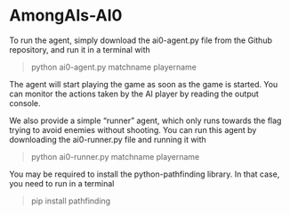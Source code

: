 # AmongAIs-AI0

To run the agent, simply download the ai0-agent.py file from the Github repository, and run it in a terminal with
>python ai0-agent.py matchname playername
  
The agent will start playing the game as soon as the game is started. You can monitor the actions taken by the AI player by reading the output console.

We also provide a simple “runner” agent, which only runs towards the flag trying to avoid enemies without shooting.
You can run this agent by downloading the ai0-runner.py file and running it with 

>python ai0-runner.py matchname playername

You may be required to install the python-pathfinding library. In that case, you need to run in a terminal

>pip install pathfinding
